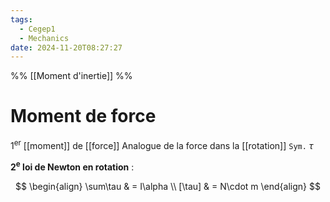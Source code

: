 ```yaml
---
tags:
  - Cegep1
  - Mechanics
date: 2024-11-20T08:27:27
---
```


%% [[Moment d'inertie]] %%

# Moment de force

1<sup>er</sup> [[moment]] de [[force]]
Analogue de la force dans la [[rotation]]
`Sym.` $\tau$

**2<sup>e</sup> loi de Newton en rotation** :

$$
\begin{align}
\sum\tau & = I\alpha \\
[\tau] & = N\cdot m
\end{align}
$$